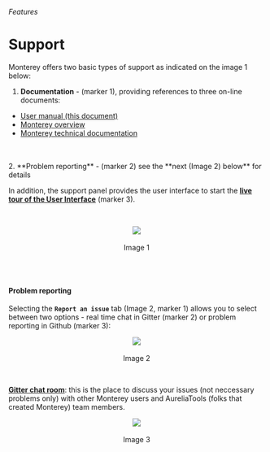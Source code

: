 _Features_
# Support

Monterey offers two basic types of support as indicated on the image 1 below:

1. **Documentation** - (marker 1), providing references to three on-line documents:
  - [User manual (this document)](https://aurelia-ui-toolkits.gitbooks.io/monterey-user-manual/content/)
  - [Monterey overview](https://aurelia-ui-toolkits.gitbooks.io/monterey-overview/content/)
  - [Monterey technical documentation](https://aurelia-ui-toolkits.gitbooks.io/monterey-technical-documentation/content/)
<br>
<br>
2. **Problem reporting** - (marker 2) see the **next (Image 2) below** for details

In addition, the support panel provides the user interface to start the **[live tour of the User Interface](../online_help/live_tour.html)** (marker 3).

<br>
<p align=center>
  <img src="https://cloud.githubusercontent.com/assets/2712405/18618827/a0c34aac-7dbc-11e6-9c88-e51092de7b1e.png"></img>
 <br><br>
Image 1
</p>

<br><br>

#### Problem reporting

Selecting the **`Report an issue`** tab (Image 2, marker 1) allows you to select between two options - real time chat in Gitter (marker 2) or problem reporting in Github (marker 3):

<p align=center>
  <img src="https://cloud.githubusercontent.com/assets/2712405/18619051/975ad562-7dc0-11e6-9012-947d5a890fb1.png"></img>
 <br><br>
Image 2
</p>

<br>

**[Gitter chat room](https://gitter.im/monterey-framework/monterey)**: this is the place to discuss your issues (not neccessary problems only) with other Monterey users and AureliaTools (folks that created Monterey) team members.

<p align=center>
  <img src="https://cloud.githubusercontent.com/assets/2712405/18619107/c948707e-7dc1-11e6-87be-084ba1b27fb9.png"></img>
 <br><br>
Image 3
</p>






